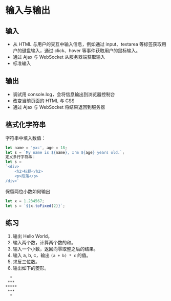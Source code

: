# 输入与输出

## 输入
- 从 HTML 与用户的交互中输入信息，例如通过 input、textarea 等标签获取用户的键盘输入，通过 click、hover 等事件获取用户的鼠标输入。
- 通过 Ajax 与 WebSocket 从服务器端获取输入
- 标准输入
## 输出
- 调试用 console.log，会将信息输出到浏览器控制台
- 改变当前页面的 HTML 与 CSS
- 通过 Ajax 与 WebSocket 将结果返回到服务器
## 格式化字符串
字符串中填入数值：
```javascript
let name = 'yxc', age = 18;
let s = `My name is ${name}, I'm ${age} years old.`;
定义多行字符串：
let s =
`<div>
    <h2>标题</h2>
    <p>段落</p>
/div>`
```
保留两位小数如何输出
```javascript
let x = 1.234567;
let s = `${x.toFixed(2)}`;
```

## 练习
1. 输出 Hello World。
2. 输入两个数，计算两个数的和。
3. 输入一个小数，返回向零取整之后的结果。
4. 输入 a, b, c，输出 `(a + b) * c` 的值。
5. 求反三位数。
6. 输出如下的菱形。

```
  *
 ***
*****
 ***
  *
```
